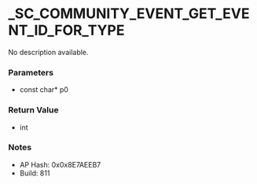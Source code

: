 # _SC_COMMUNITY_EVENT_GET_EVENT_ID_FOR_TYPE

No description available.

### Parameters
* const char* p0

### Return Value
* int

### Notes
* AP Hash: 0x0x8E7AEEB7
* Build: 811

